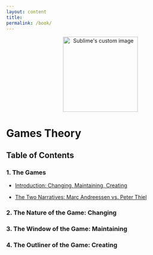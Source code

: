 ```yaml
---
layout: content
title: 
permalink: /book/
---
```


<p align="center">
  <img width="200" height="200" src="https://i.imgur.com/gSakIkl.png" alt="Sublime's custom image"/>
</p>

# Games Theory 



## Table of Contents

### 1. The Games

- [Introduction: Changing, Maintaining, Creating](https://allenleein.github.io/brains/2019/06/the-games)

- [The Two Narratives: Marc Andreessen vs. Peter Thiel](https://allenleein.github.io/brains/2018/11/the-two-narratives)

### 2. The Nature of the Game: Changing

### 3. The Window of the Game: Maintaining 

### 4. The Outliner of the Game: Creating




